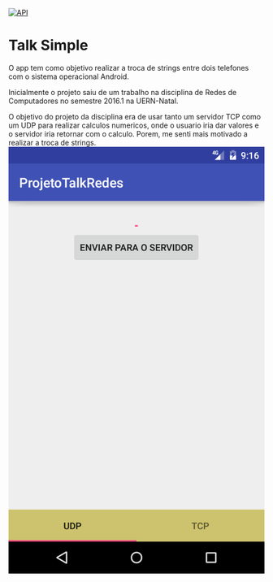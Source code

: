 [![API](https://img.shields.io/badge/API-14%2B-blue.svg?style=flat)](https://android-arsenal.com/api?level=14)


# Talk Simple

O app tem como objetivo realizar a troca de strings entre dois telefones com o sistema operacional Android.

Inicialmente o projeto saiu de um trabalho na disciplina de Redes de Computadores no semestre 2016.1 na UERN-Natal.

O objetivo do projeto da disciplina era de usar tanto um servidor TCP como um UDP para realizar calculos numericos, onde o usuario iria dar valores e o servidor iria retornar com o calculo. Porem, me senti mais motivado a realizar a troca de strings.
![Image of homescreen](https://github.com/Liellison/ProjetoTalkRedes/blob/master/screenshot/Screenshot_1474719408.png)
